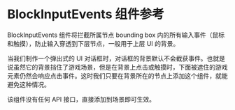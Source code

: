 # BlockInputEvents 组件参考

BlockInputEvents 组件将拦截所属节点 bounding box 内的所有输入事件（鼠标和触摸），防止输入穿透到下层节点，一般用于上层 UI 的背景。

当我们制作一个弹出式的 UI 对话框时，对话框的背景默认不会截获事件。也就是说虽然它的背景挡住了游戏场景，但是在背景上点击或触摸时，下面被遮住的游戏元素仍然会响应点击事件。这时我们只要在背景所在的节点上添加这个组件，就能避免这种情况。

该组件没有任何 API 接口，直接添加到场景即可生效。